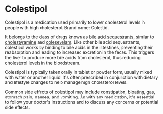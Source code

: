 [//]: # (
source: gpt-3 + jph editing
brands: Colestid
tags: anticholesterols bile-acid-sequestrants
)

# Colestipol

Colestipol is a medication used primarily to lower cholesterol levels in people with high cholesterol. Brand name: Colestid.

It belongs to the class of drugs known as [bile acid sequestrants](../bile-acid-sequestrants/), similar to [cholestyramine](../cholestyramine/) and [colesevelam](../colesevelam/). Like other bile acid sequestrants, colestipol works by binding to bile acids in the intestines, preventing their reabsorption and leading to increased excretion in the feces. This triggers the liver to produce more bile acids from cholesterol, thus reducing cholesterol levels in the bloodstream.

Colestipol is typically taken orally in tablet or powder form, usually mixed with water or another liquid. It's often prescribed in conjunction with dietary and lifestyle changes to help manage high cholesterol levels.

Common side effects of colestipol may include constipation, bloating, gas, stomach pain, nausea, and vomiting. As with any medication, it's essential to follow your doctor's instructions and to discuss any concerns or potential side effects.
